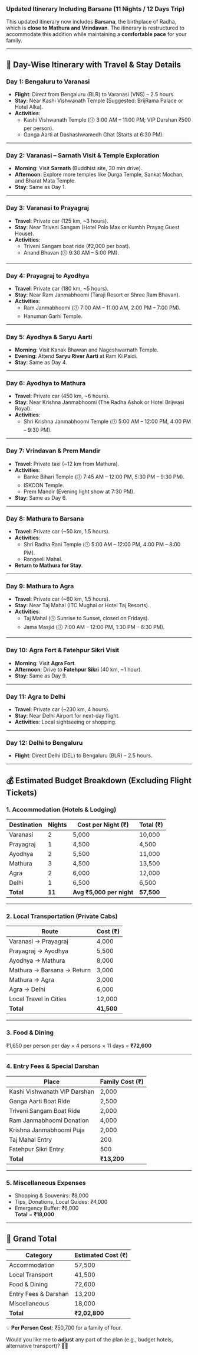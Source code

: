 ### **Updated Itinerary Including Barsana (11 Nights / 12 Days Trip)**  

This updated itinerary now includes **Barsana**, the birthplace of Radha, which is **close to Mathura and Vrindavan**. The itinerary is restructured to accommodate this addition while maintaining a **comfortable pace** for your family.  

---

## **📅 Day-Wise Itinerary with Travel & Stay Details**  

### **Day 1: Bengaluru to Varanasi**  
- **Flight**: Direct from Bengaluru (BLR) to Varanasi (VNS) – 2.5 hours.  
- **Stay**: Near Kashi Vishwanath Temple (Suggested: BrijRama Palace or Hotel Alka).  
- **Activities**:   
  - Kashi Vishwanath Temple (🕔 3:00 AM – 11:00 PM; VIP Darshan ₹500 per person).  
  - Ganga Aarti at Dashashwamedh Ghat (Starts at 6:30 PM).  

---

### **Day 2: Varanasi – Sarnath Visit & Temple Exploration**  
- **Morning**: Visit **Sarnath** (Buddhist site, 30 min drive).  
- **Afternoon**: Explore more temples like Durga Temple, Sankat Mochan, and Bharat Mata Temple.  
- **Stay**: Same as Day 1.  

---

### **Day 3: Varanasi to Prayagraj**  
- **Travel**: Private car (125 km, ~3 hours).  
- **Stay**: Near Triveni Sangam (Hotel Polo Max or Kumbh Prayag Guest House).  
- **Activities**:  
  - Triveni Sangam boat ride (₹2,000 per boat).  
  - Anand Bhavan (🕔 9:30 AM – 5:00 PM).  

---

### **Day 4: Prayagraj to Ayodhya**  
- **Travel**: Private car (180 km, ~5 hours).  
- **Stay**: Near Ram Janmabhoomi (Taraji Resort or Shree Ram Bhavan).  
- **Activities**:  
  - Ram Janmabhoomi (🕔 7:00 AM – 11:00 AM, 2:00 PM – 7:00 PM).  
  - Hanuman Garhi Temple.  

---

### **Day 5: Ayodhya & Saryu Aarti**  
- **Morning**: Visit Kanak Bhawan and Nageshwarnath Temple.  
- **Evening**: Attend **Saryu River Aarti** at Ram Ki Paidi.  
- **Stay**: Same as Day 4.  

---

### **Day 6: Ayodhya to Mathura**  
- **Travel**: Private car (450 km, ~6 hours).  
- **Stay**: Near Krishna Janmabhoomi (The Radha Ashok or Hotel Brijwasi Royal).  
- **Activities**:  
  - Shri Krishna Janmabhoomi Temple (🕔 5:00 AM – 12:00 PM, 4:00 PM – 9:30 PM).  

---

### **Day 7: Vrindavan & Prem Mandir**  
- **Travel**: Private taxi (~12 km from Mathura).  
- **Activities**:  
  - Banke Bihari Temple (🕔 7:45 AM – 12:00 PM, 5:30 PM – 9:30 PM).  
  - ISKCON Temple.  
  - Prem Mandir (Evening light show at 7:30 PM).  
- **Stay**: Same as Day 6.  

---

### **Day 8: Mathura to Barsana**  
- **Travel**: Private car (~50 km, 1.5 hours).  
- **Activities**:  
  - Shri Radha Rani Temple (🕔 5:00 AM – 12:00 PM, 4:00 PM – 8:00 PM).  
  - Rangeeli Mahal.  
- **Return to Mathura for Stay**.  

---

### **Day 9: Mathura to Agra**  
- **Travel**: Private car (~60 km, 1.5 hours).  
- **Stay**: Near Taj Mahal (ITC Mughal or Hotel Taj Resorts).  
- **Activities**:  
  - Taj Mahal (🕔 Sunrise to Sunset, closed on Fridays).  
  - Jama Masjid (🕔 7:00 AM – 12:00 PM, 1:30 PM – 6:30 PM).  

---

### **Day 10: Agra Fort & Fatehpur Sikri Visit**  
- **Morning**: Visit **Agra Fort**.  
- **Afternoon**: Drive to **Fatehpur Sikri** (40 km, ~1 hour).  
- **Stay**: Same as Day 9.  

---

### **Day 11: Agra to Delhi**  
- **Travel**: Private car (~230 km, 4 hours).  
- **Stay**: Near Delhi Airport for next-day flight.  
- **Activities**: Local sightseeing or shopping.  

---

### **Day 12: Delhi to Bengaluru**  
- **Flight**: Direct Delhi (DEL) to Bengaluru (BLR) – 2.5 hours.  

---

## **💰 Estimated Budget Breakdown (Excluding Flight Tickets)**
### **1. Accommodation (Hotels & Lodging)**
| Destination   | Nights | Cost per Night (₹) | Total (₹) |
|--------------|--------|-------------------|-----------|
| Varanasi     | 2      | 5,000             | 10,000    |
| Prayagraj    | 1      | 4,500             | 4,500     |
| Ayodhya      | 2      | 5,500             | 11,000    |
| Mathura      | 3      | 4,500             | 13,500    |
| Agra         | 2      | 6,000             | 12,000    |
| Delhi        | 1      | 6,500             | 6,500     |
| **Total**    | **11** | **Avg ₹5,000 per night** | **57,500** |

---

### **2. Local Transportation (Private Cabs)**
| Route                     | Cost (₹) |
|---------------------------|---------|
| Varanasi → Prayagraj      | 4,000   |
| Prayagraj → Ayodhya       | 5,500   |
| Ayodhya → Mathura         | 8,000   |
| Mathura → Barsana → Return | 3,000   |
| Mathura → Agra            | 3,000   |
| Agra → Delhi              | 6,000   |
| Local Travel in Cities    | 12,000  |
| **Total**                 | **41,500** |

---

### **3. Food & Dining**
₹1,650 per person per day × 4 persons × 11 days = **₹72,600**  

---

### **4. Entry Fees & Special Darshan**
| Place                          | Family Cost (₹) |
|--------------------------------|---------------|
| Kashi Vishwanath VIP Darshan   | 2,000         |
| Ganga Aarti Boat Ride          | 2,500         |
| Triveni Sangam Boat Ride       | 2,000         |
| Ram Janmabhoomi Donation       | 4,000         |
| Krishna Janmabhoomi Puja       | 2,000         |
| Taj Mahal Entry                | 200           |
| Fatehpur Sikri Entry           | 500           |
| **Total**                      | **₹13,200**   |

---

### **5. Miscellaneous Expenses**
- Shopping & Souvenirs: ₹8,000  
- Tips, Donations, Local Guides: ₹4,000  
- Emergency Buffer: ₹6,000  
**Total** = **₹18,000**  

---

## **🔹 Grand Total**
| Category        | Estimated Cost (₹) |
|----------------|------------------|
| Accommodation  | 57,500           |
| Local Transport | 41,500           |
| Food & Dining  | 72,600           |
| Entry Fees & Darshan | 13,200  |
| Miscellaneous  | 18,000           |
| **Total**      | **₹2,02,800** |

💡 **Per Person Cost**: ₹50,700 for a family of four.  

Would you like me to **adjust** any part of the plan (e.g., budget hotels, alternative transport)? 🚗🏨
